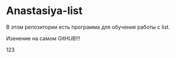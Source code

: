 # Anastasiya-list

В этом репозитории есть программа для обучения работы с list.

Изенение на самом GitHUB!!!

123
